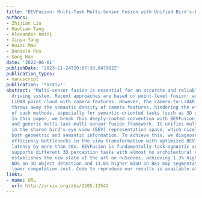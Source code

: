 ```yaml
---
title: "BEVFusion: Multi-Task Multi-Sensor Fusion with Unified Bird's-Eye View Representation"
authors:
- Zhijian Liu
- Haotian Tang
- Alexander Amini
- Xinyu Yang
- Huizi Mao
- Daniela Rus
- Song Han
date: '2022-06-01'
publishDate: '2023-11-24T20:07:33.047982Z'
publication_types:
- manuscript
publication: '*arXiv*'
abstract: "Multi-sensor fusion is essential for an accurate and reliable autonomous
  driving system. Recent approaches are based on point-level fusion: augmenting the
  LiDAR point cloud with camera features. However, the camera-to-LiDAR projection
  throws away the semantic density of camera features, hindering the effectiveness
  of such methods, especially for semantic-oriented tasks (such as 3D scene segmentation).
  In this paper, we break this deeply-rooted convention with BEVFusion, an efficient
  and generic multi-task multi-sensor fusion framework. It unifies multi-modal features
  in the shared bird's-eye view (BEV) representation space, which nicely preserves
  both geometric and semantic information. To achieve this, we diagnose and lift key
  efficiency bottlenecks in the view transformation with optimized BEV pooling, reducing
  latency by more than 40x. BEVFusion is fundamentally task-agnostic and seamlessly
  supports different 3D perception tasks with almost no architectural changes. It
  establishes the new state of the art on nuScenes, achieving 1.3% higher mAP and
  NDS on 3D object detection and 13.6% higher mIoU on BEV map segmentation, with 1.9x
  lower computation cost. Code to reproduce our results is available at https://github.com/mit-han-lab/bevfusion."
links:
- name: URL
  url: http://arxiv.org/abs/2205.13542
---
```


